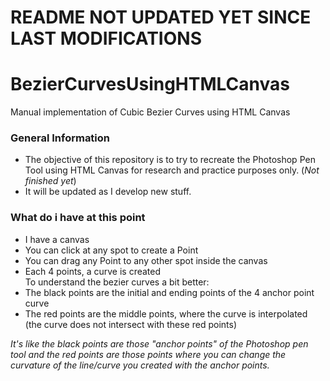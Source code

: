 # README NOT UPDATED YET SINCE LAST MODIFICATIONS

# BezierCurvesUsingHTMLCanvas
 Manual implementation of Cubic Bezier Curves using HTML Canvas

### General Information
* The objective of this repository is to try to recreate the Photoshop Pen Tool using HTML Canvas for research and practice purposes only. (_Not finished yet_)
* It will be updated as I develop new stuff.

### What do i have at this point
- I have a canvas
- You can click at any spot to create a Point
- You can drag any Point to any other spot inside the canvas
- Each 4 points, a curve is created  
To understand the bezier curves a bit better:  
- The black points are the initial and ending points of the 4 anchor point curve
- The red points are the middle points, where the curve is interpolated (the curve does not intersect with these red points)  

_It's like the black points are those "anchor points" of the Photoshop pen tool and the red points are those points where you can change the curvature of the line/curve you created with the anchor points._